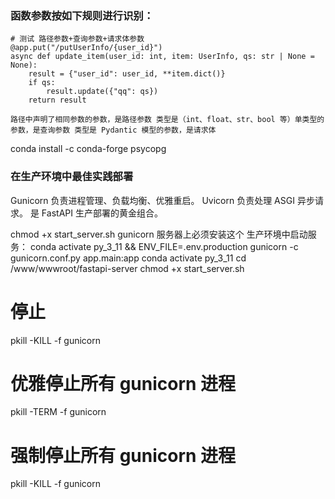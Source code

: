 ### 函数参数按如下规则进行识别：
```aiignore
# 测试 路径参数+查询参数+请求体参数
@app.put("/putUserInfo/{user_id}")
async def update_item(user_id: int, item: UserInfo, qs: str | None = None):
    result = {"user_id": user_id, **item.dict()}
    if qs:
        result.update({"qq": qs})
    return result
```
`路径中声明了相同参数的参数，是路径参数
类型是（int、float、str、bool 等）单类型的参数，是查询参数
类型是 Pydantic 模型的参数，是请求体`


conda install -c conda-forge psycopg


### 在生产环境中最佳实践部署
Gunicorn 负责进程管理、负载均衡、优雅重启。
Uvicorn 负责处理 ASGI 异步请求。
是 FastAPI 生产部署的黄金组合。

chmod +x start_server.sh
gunicorn 服务器上必须安装这个
生产环境中启动服务：
conda activate py_3_11 &&  ENV_FILE=.env.production gunicorn -c gunicorn.conf.py app.main:app
conda activate py_3_11
cd /www/wwwroot/fastapi-server
chmod +x start_server.sh

# 停止
pkill -KILL -f gunicorn

# 优雅停止所有 gunicorn 进程
pkill -TERM -f gunicorn

# 强制停止所有 gunicorn 进程
pkill -KILL -f gunicorn
